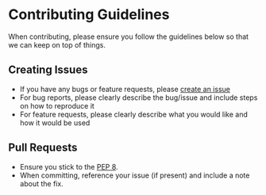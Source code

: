 # Contributing Guidelines

When contributing, please ensure you follow the guidelines below so that we can keep on top of things.

## Creating Issues

* If you have any bugs or feature requests, please [create an issue](https://github.com/fpcorso/simple-cache/issues/new)
* For bug reports, please clearly describe the bug/issue and include steps on how to reproduce it
* For feature requests, please clearly describe what you would like and how it would be used

## Pull Requests

* Ensure you stick to the [PEP 8](https://peps.python.org/pep-0008/).
* When committing, reference your issue (if present) and include a note about the fix.
